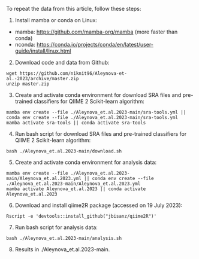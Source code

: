 To repeat the data from this article, follow these steps:

1. Install mamba or conda on Linux:
* mamba: https://github.com/mamba-org/mamba (more faster than conda)
* nconda: https://conda.io/projects/conda/en/latest/user-guide/install/linux.html
2. Download code and data from Github:
```
wget https://github.com/niknit96/Aleynova-et-al.-2023/archive/master.zip
unzip master.zip
```
3. Create and activate conda environment for download SRA files and pre-trained classifiers for QIIME 2 Scikit-learn algorithm:
```
mamba env create --file ./Aleynova_et.al.2023-main/sra-tools.yml || conda env create --file ./Aleynova_et.al.2023-main/sra-tools.yml
mamba activate sra-tools || conda activate sra-tools
```
4. Run bash script for download SRA files and pre-trained classifiers for QIIME 2 Scikit-learn algorithm:
```
bash ./Aleynova_et.al.2023-main/download.sh
```
5. Create and activate conda environment for analysis data:
```
mamba env create --file ./Aleynova_et.al.2023-main/Aleynova_et.al.2023.yml || conda env create --file ./Aleynova_et.al.2023-main/Aleynova_et.al.2023.yml
mamba activate Aleynova_et.al.2023 || conda activate Aleynova_et.al.2023
```
6. Download and install qiime2R package (accessed on 19 July 2023):
```
Rscript -e 'devtools::install_github("jbisanz/qiime2R")'
```
7. Run bash script for analysis data:
```
bash ./Aleynova_et.al.2023-main/analysis.sh
```
8. Results in ./Aleynova_et.al.2023-main.

